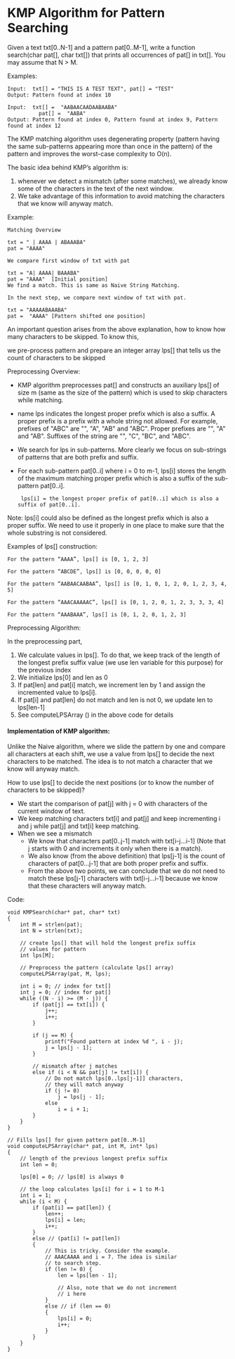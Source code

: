 # KMP Algorithm for Pattern Searching

Given a text txt[0..N-1] and a pattern pat[0..M-1], write a function search(char pat[], char txt[]) that prints all occurrences of pat[] in txt[]. You may assume that N > M.

Examples:

    Input:  txt[] = "THIS IS A TEST TEXT", pat[] = "TEST"
    Output: Pattern found at index 10

    Input:  txt[] =  "AABAACAADAABAABA"
              pat[] =  "AABA"
    Output: Pattern found at index 0, Pattern found at index 9, Pattern found at index 12

The KMP matching algorithm uses degenerating property (pattern having the same sub-patterns appearing more than once in the pattern) of the pattern and improves the worst-case complexity to O(n).

The basic idea behind KMP’s algorithm is:

1. whenever we detect a mismatch (after some matches), we already know some of the characters in the text of the next window.
2. We take advantage of this information to avoid matching the characters that we know will anyway match.

Example:

    Matching Overview

    txt = " | AAAA | ABAAABA"
    pat = "AAAA"

    We compare first window of txt with pat

    txt = "A| AAAA| BAAABA"
    pat = "AAAA"  [Initial position]
    We find a match. This is same as Naive String Matching.

    In the next step, we compare next window of txt with pat.

    txt = "AAAAABAAABA"
    pat =  "AAAA" [Pattern shifted one position]

An important question arises from the above explanation, how to know how many characters to be skipped. To know this,

we pre-process pattern and prepare an integer array lps[] that tells us the count of characters to be skipped

Preprocessing Overview:

- KMP algorithm preprocesses pat[] and constructs an auxiliary lps[] of size m (same as the size of the pattern) which is used to skip characters while matching.
- name lps indicates the longest proper prefix which is also a suffix. A proper prefix is a prefix with a whole string not allowed. For example, prefixes of "ABC" are "", "A", "AB" and "ABC". Proper prefixes are "", "A" and "AB". Suffixes of the string are "", "C", "BC", and "ABC".
- We search for lps in sub-patterns. More clearly we focus on sub-strings of patterns that are both prefix and suffix.
- For each sub-pattern pat[0..i] where i = 0 to m-1, lps[i] stores the length of the maximum matching proper prefix which is also a suffix of the sub-pattern pat[0..i].

       lps[i] = the longest proper prefix of pat[0..i] which is also a suffix of pat[0..i].

Note: lps[i] could also be defined as the longest prefix which is also a proper suffix. We need to use it properly in one place to make sure that the whole substring is not considered.

Examples of lps[] construction:

    For the pattern “AAAA”, lps[] is [0, 1, 2, 3]

    For the pattern “ABCDE”, lps[] is [0, 0, 0, 0, 0]

    For the pattern “AABAACAABAA”, lps[] is [0, 1, 0, 1, 2, 0, 1, 2, 3, 4, 5]

    For the pattern “AAACAAAAAC”, lps[] is [0, 1, 2, 0, 1, 2, 3, 3, 3, 4]

    For the pattern “AAABAAA”, lps[] is [0, 1, 2, 0, 1, 2, 3]

Preprocessing Algorithm:

In the preprocessing part,

1. We calculate values in lps[]. To do that, we keep track of the length of the longest prefix suffix value (we use len variable for this purpose) for the previous index
1. We initialize lps[0] and len as 0
1. If pat[len] and pat[i] match, we increment len by 1 and assign the incremented value to lps[i].
1. If pat[i] and pat[len] do not match and len is not 0, we update len to lps[len-1]
1. See computeLPSArray () in the above code for details

#### Implementation of KMP algorithm:

Unlike the Naive algorithm, where we slide the pattern by one and compare all characters at each shift, we use a value from lps[] to decide the next characters to be matched. The idea is to not match a character that we know will anyway match.

How to use lps[] to decide the next positions (or to know the number of characters to be skipped)?

- We start the comparison of pat[j] with j = 0 with characters of the current window of text.
- We keep matching characters txt[i] and pat[j] and keep incrementing i and j while pat[j] and txt[i] keep matching.
- When we see a mismatch
  - We know that characters pat[0..j-1] match with txt[i-j...i-1] (Note that j starts with 0 and increments it only when there is a match).
  - We also know (from the above definition) that lps[j-1] is the count of characters of pat[0...j-1] that are both proper prefix and suffix.
  - From the above two points, we can conclude that we do not need to match these lps[j-1] characters with txt[i-j...i-1] because we know that these characters will anyway match.

Code:

    void KMPSearch(char* pat, char* txt)
    {
        int M = strlen(pat);
        int N = strlen(txt);

        // create lps[] that will hold the longest prefix suffix
        // values for pattern
        int lps[M];

        // Preprocess the pattern (calculate lps[] array)
        computeLPSArray(pat, M, lps);

        int i = 0; // index for txt[]
        int j = 0; // index for pat[]
        while ((N - i) >= (M - j)) {
            if (pat[j] == txt[i]) {
                j++;
                i++;
            }

            if (j == M) {
                printf("Found pattern at index %d ", i - j);
                j = lps[j - 1];
            }

            // mismatch after j matches
            else if (i < N && pat[j] != txt[i]) {
                // Do not match lps[0..lps[j-1]] characters,
                // they will match anyway
                if (j != 0)
                    j = lps[j - 1];
                else
                    i = i + 1;
            }
        }
    }

    // Fills lps[] for given pattern pat[0..M-1]
    void computeLPSArray(char* pat, int M, int* lps)
    {
        // length of the previous longest prefix suffix
        int len = 0;

        lps[0] = 0; // lps[0] is always 0

        // the loop calculates lps[i] for i = 1 to M-1
        int i = 1;
        while (i < M) {
            if (pat[i] == pat[len]) {
                len++;
                lps[i] = len;
                i++;
            }
            else // (pat[i] != pat[len])
            {
                // This is tricky. Consider the example.
                // AAACAAAA and i = 7. The idea is similar
                // to search step.
                if (len != 0) {
                    len = lps[len - 1];

                    // Also, note that we do not increment
                    // i here
                }
                else // if (len == 0)
                {
                    lps[i] = 0;
                    i++;
                }
            }
        }
    }
